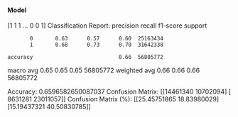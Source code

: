 #### Model
[1 1 1 ... 0 0 1]
Classification Report:
              precision    recall  f1-score   support

           0       0.63      0.57      0.60  25163434
           1       0.68      0.73      0.70  31642338

    accuracy                           0.66  56805772
   macro avg       0.65      0.65      0.65  56805772
weighted avg       0.66      0.66      0.66  56805772

Accuracy: 0.6596582650087037
Confusion Matrix:
[[14461340 10702094]
 [ 8631281 23011057]]
Confusion Matrix (%):
[[25.45751865 18.83980029]
 [15.19437321 40.50830785]]
